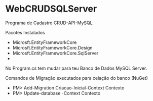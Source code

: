 # WebCRUDSQLServer
Programa de Cadastro CRUD-API-MySQL

Pacotes Instalados
- Microsft.EntityFrameworkCore
- Microsft.EntityFrameworkCore.Design
- Microsft.EntityFrameworkCore.SqlServer
- 
No Program.cs tem mudar para teu Banco de Dados MySQL Server.

Comandos de Migração executados para ceiação do banco (NuGet)
- PM> Add-Migration Criacao-Inicial-Context Contexto
- PM> Update-database -Context Contexto

